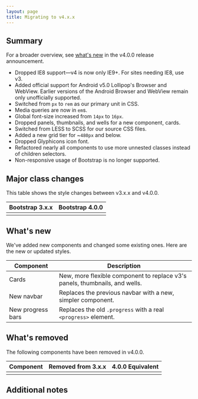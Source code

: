 ```yaml
---
layout: page
title: Migrating to v4.x.x
---
```


## Summary

For a broader overview, see [what's new](http://blog.getbootstrap.com/DEAD-LINK-FIX-ME-PLEASE) in the v4.0.0 release announcement.

- Dropped IE8 support—v4 is now only IE9+. For sites needing IE8, use v3.
- Added official support for Android v5.0 Lollipop's Browser and WebView. Earlier versions of the Android Browser and WebView remain only unofficially supported.
- Switched from `px` to `rem` as our primary unit in CSS.
- Media queries are now in `em`s.
- Global font-size increased from `14px` to `16px`.
- Dropped panels, thumbnails, and wells for a new component, cards.
- Switched from LESS to SCSS for our source CSS files.
- Added a new grid tier for ~`480px` and below.
- Dropped Glyphicons icon font.
- Refactored nearly all components to use more unnested classes instead of children selectors.
- Non-responsive usage of Bootstrap is no longer supported.

## Major class changes

This table shows the style changes between v3.x.x and v4.0.0.

| Bootstrap 3.x.x | Bootstrap 4.0.0 |
| --- | --- |
|  |  |

## What's new
We've added new components and changed some existing ones. Here are the new or updated styles.

| Component | Description |
| --- | --- |
| Cards | New, more flexible component to replace v3's panels, thumbnails, and wells. |
| New navbar | Replaces the previous navbar with a new, simpler component. |
| New progress bars | Replaces the old `.progress` with a real `<progress>` element. |

## What's removed
The following components have been removed in v4.0.0.

| Component | Removed from 3.x.x | 4.0.0 Equivalent |
| --- | --- | --- |
|  |  |  |

## Additional notes
